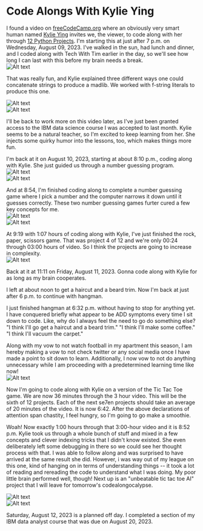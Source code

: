 # Code Alongs With Kylie Ying

I found a video on [freeCodeCamp.org][def] where an obviously very smart human named [Kylie Ying][def2] invites we, the viewer, to code along with her through [12 Python Projects][def3]. I'm starting this at just after 7 p.m. on Wednesday, August 09, 2023. I've walked in the sun, had lunch and dinner, and I coded along with Tech With Tim earlier in the day, so we'll see how long I can last with this before my brain needs a break. <br>
![Alt text](<Screen Shot 2023-08-09 at 7.09.53 PM.png>) <br>

That was really fun, and Kylie explained three different ways one could concatenate strings to produce a madlib. We worked with f-string literals to produce this one. <br>

![Alt text][def4] <br>
![Alt text][def5] <br>

I'll be back to work more on this video later, as I've just been granted access to the IBM data science course I was accepted to last month. Kylie seems to be a natural teacher, so I'm excited to keep learning from her. She injects some quirky humor into the lessons, too, which makes things more fun.

[def]: https://www.freecodecamp.org/
[def2]: https://www.youtube.com/@KylieYYing
[def3]: https://www.youtube.com/watch?v=8ext9G7xspg&t=1470s
[def4]: <Screen Shot 2023-08-09 at 8.27.59 PM.png>
[def5]: <Screen Shot 2023-08-09 at 8.28.17 PM.png>

I'm back at it on August 10, 2023, starting at about 8:10 p.m., coding along with Kylie. She just guided us through a number guessing program. <br>
![Alt text](<Screen Shot 2023-08-10 at 8.30.50 PM.png>) <br>
![Alt text](<Screen Shot 2023-08-10 at 8.30.39 PM.png>) <br>

And at 8:54, I'm finished coding along to complete a number guessing game where I pick a number and the computer narrows it down until it guesses correctly. These two number guessing games furter cured a few key concepts for me. <br>
![Alt text](<Screen Shot 2023-08-10 at 8.52.33 PM.png>) <br>
![Alt text](<Screen Shot 2023-08-10 at 8.52.42 PM.png>) <br>

At 9:19 with 1:07 hours of coding along with Kylie, I've just finished the rock, paper, scissors game. That was project 4 of 12 and we're only 00:24 through 03:00 hours of video. So I think the projects are going to increase in complexity. <br>
![Alt text](<Screen Shot 2023-08-10 at 9.22.25 PM.png>)

Back at it at 11:11 on Friday, August 11, 2023. Gonna code along with Kylie for as long as my brain cooperates. <br>

I left at about noon to get a haircut and a beard trim. Now I'm back at just after 6 p.m. to continue with hangman. <br>

I just finished hangman at 6:32 p.m. without having to stop for anything yet. I have conquered briefly what appear to be ADD symptoms every time I sit down to code. Like, why do I always feel the need to go do something else? "I think I'll go get a haircut and a beard trim." "I think I'll make some coffee." "I think I'll vacuum the carpet." <br>

Along with my vow to not watch football in my apartment this season, I am hereby making a vow to not check twitter or any social media once I have made a point to sit down to learn. Additionally, I now vow to not do anything unnecessary while I am proceeding with a predetermined learning time like now! <br>
![Alt text](<Screen Shot 2023-08-11 at 6.32.16 PM.png>) <br>

Now I'm going to code along with Kylie on a version of the Tic Tac Toe game. We are now 36 minutes through the 3 hour video. This will be the sixth of 12 projects. Each of the next se7en projects should take an average of 20 minutes of the video. It is now 6:42. After the above declarations of attention span chastity, I feel hungry, so I'm going to go make a smoothie.<br>

Woah! Now exactly 1:00 hours through that 3:00-hour video and it is 8:52 p.m. Kylie took us through a whole bunch of stuff and mixed in a few concepts and clever indexing tricks that I didn't know existed. She even deliberately left some debugging in there so we could see her thought process with that. I was able to follow along and was surprised to have arrived at the same result she did. However, i was way out of my league on this one, kind of hanging on in terms of understanding things -- it took a lot of reading and rereading the code to understand what I was doing. My poor little brain performed well, though! Next up is an "unbeatable tic tac toe AI" project that I will leave for tomorrow's codealongocalypse. <br>

![Alt text](<Screen Shot 2023-08-11 at 8.51.31 PM.png>) <br>
![Alt text](<Screen Shot 2023-08-11 at 8.51.40 PM.png>) <br>

Saturday, August 12, 2023 is a planned off day. I completed a section of my IBM data analyst course that was due on August 20, 2023. <br>

